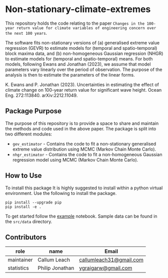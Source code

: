 # Non-stationary-climate-extremes

This repository holds the code relating to the paper `Changes in the 100-year return value for climate variables of engineering concern over the next 100 years`.

The software fits non-stationary versions of (a) generalised extreme value regression (GEVR) to estimate models for (temporal and spatio-temporal) block maxima data, and (b) non-homogeneous Gaussian regression (NHGR) to estimate models for (temporal and spatio-temporal) means. For both models, following Ewans and Jonathan (2023), we assume that model parameters vary linearly over the period of observation. The purpose of the analysis is then to estimate the parameters of the linear forms.
 
K. Ewans and P. Jonathan (2023). Uncertainties in estimating the effect of climate change on 100-year return value for significant wave height. Ocean Eng. 272:113840. arXiv:2212.11049.


## Package Purpose

The purpose of this repository is to provide a space to share and maintain the methods and code used in the above paper.
The package is split into two different modules:

- `gev_estimator` - Contains the code to fit a non-stationary generalised extreme value distribution using MCMC (Markov Chain Monte Carlo).
- `nhgr_estimator` - Contains the code to fit a non-homogeneous Gaussian regression model using MCMC (Markov Chain Monte Carlo).

## How to Use

 To install this package It is highly suggested to install within a python virtual environment. Use the following to install the package.

```shell
pip install --upgrade pip
pip install -e .
```

To get started follow the [example](src/examples/GEV_Fitting_example.ipynb) notebook. Sample data can be found in the `src/data` directory.

## Contributors

| role | name | Email |
| --- | --- | --- |
| maintainer | Callum Leach  | callumleach31@gmail.com |
| statistics | Philip Jonathan  | ygraigarw@gmail.com |